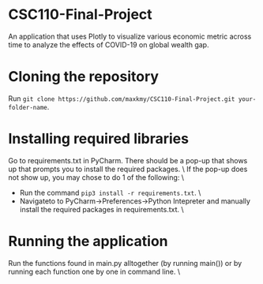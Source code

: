 # CSC110-Final-Project
An application that uses Plotly to visualize various economic metric across time to analyze the effects of COVID-19 on global wealth gap. 

# Cloning the repository
Run `git clone https://github.com/maxkmy/CSC110-Final-Project.git your-folder-name`. 

# Installing required libraries 
Go to requirements.txt in PyCharm. There should be a pop-up that shows up that prompts you to install the required packages. \ 
If the pop-up does not show up, you may chose to do 1 of the following: \ 
- Run the command `pip3 install -r requirements.txt`. \
- Navigateto to PyCharm→Preferences→Python Intepreter and manually install the required packages in requirements.txt. \

# Running the application
Run the functions found in main.py alltogether (by running main()) or by running each function one by one in command line. \

